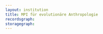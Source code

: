 ```yaml
---
layout: institution
title: MPI für evolutionäre Anthropologie
recordsgraph: 
storagegraph: 
---
```

